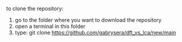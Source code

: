 to clone the repository: 
1) go to the folder where you want to download the repository
2) open a terminal in this folder
3) type: git clone https://github.com/gabrysera/dft_vs_lca/new/main
